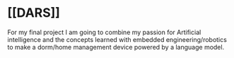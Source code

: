 # [[DARS]]
For my final project I am going to combine my passion for Artificial intelligence and the concepts learned with embedded engineering/robotics to make a dorm/home management device powered by a language model.